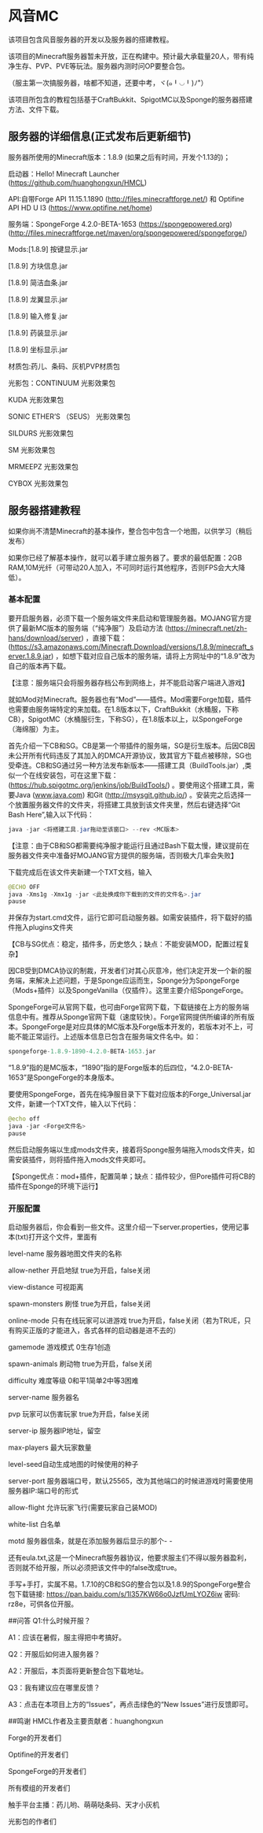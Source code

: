 # 风音MC

该项目包含风音服务器的开发以及服务器的搭建教程。

该项目的Minecraft服务器暂未开放，正在构建中。预计最大承载量20人，带有纯净生存、PVP、PVE等玩法。服务器内测时问OP要整合包。

（服主第一次搞服务器，啥都不知道，还要中考，ヾ(๑╹◡╹)ﾉ"）

该项目所包含的教程包括基于CraftBukkit、SpigotMC以及Sponge的服务器搭建方法、文件下载。

## 服务器的详细信息(正式发布后更新细节)
服务器所使用的Minecraft版本：1.8.9 (如果之后有时间，开发个1.13的)；

启动器：Hello! Minecraft Launcher (https://github.com/huanghongxun/HMCL)

API:自带Forge API 11.15.1.1890 (http://files.minecraftforge.net/)
和 Optifine API HD U I3 (https://www.optifine.net/home)

服务端：SpongeForge 4.2.0-BETA-1653 (https://spongepowered.org) (http://files.minecraftforge.net/maven/org/spongepowered/spongeforge/)

Mods:[1.8.9] 按键显示.jar

[1.8.9] 方块信息.jar

[1.8.9] 简洁血条.jar

[1.8.9] 龙翼显示.jar

[1.8.9] 输入修复.jar

[1.8.9] 药装显示.jar

[1.8.9] 坐标显示.jar

材质包:药儿、条码、灰机PVP材质包

光影包：CONTINUUM 光影效果包

KUDA 光影效果包

SONIC ETHER’S （SEUS） 光影效果包

SILDURS 光影效果包

SM 光影效果包

MRMEEPZ 光影效果包

CYBOX 光影效果包

## 服务器搭建教程
如果你尚不清楚Minecraft的基本操作，整合包中包含一个地图，以供学习（稍后发布）

如果你已经了解基本操作，就可以着手建立服务器了。要求的最低配置：2GB RAM,10M光纤（可带动20人加入，不可同时运行其他程序，否则FPS会大大降低）。
### 基本配置
要开启服务器，必须下载一个服务端文件来启动和管理服务器。MOJANG官方提供了最新MC版本的服务端（“纯净服”）及启动方法 (https://minecraft.net/zh-hans/download/server) ，直接下载：(https://s3.amazonaws.com/Minecraft.Download/versions/1.8.9/minecraft_server.1.8.9.jar) ，如想下载对应自己版本的服务端，请将上方网址中的“1.8.9”改为自己的版本再下载。

【注意：服务端只会将服务器存档公布到网络上，并不能启动客户端进入游戏】

就如Mod对Minecraft。服务器也有“Mod”——插件。Mod需要Forge加载，插件也需要由服务端特定的来加载。在1.8版本以下，CraftBukkit（水桶服，下称CB），SpigotMC（水桶服衍生，下称SG），在1.8版本以上，以SpongeForge（海绵服）为主。

首先介绍一下CB和SG。CB是第一个带插件的服务端，SG是衍生版本。后因CB因未公开所有代码违反了其加入的DMCA开源协议，致其官方下载点被移除，SG也受牵连。CB和SG通过另一种方法发布新版本——搭建工具（BuildTools.jar）,类似一个在线安装包，可在这里下载：(https://hub.spigotmc.org/jenkins/job/BuildTools/) 。要使用这个搭建工具，需要Java (www.java.com) 和Git (http://msysgit.github.io/) 。安装完之后选择一个放置服务器文件的文件夹，将搭建工具放到该文件夹里，然后右键选择“Git Bash Here”,输入以下代码：
```java
java -jar <将搭建工具.jar拖动至该窗口> --rev <MC版本>
```
【注意：由于CB和SG都需要纯净服才能运行且通过Bash下载太慢，建议提前在服务器文件夹中准备好MOJANG官方提供的服务端，否则极大几率会失败】

下载完成后在该文件夹新建一个TXT文档，输入
```java
@ECHO OFF
java -Xms1g -Xmx1g -jar <此处换成你下载到的文件的文件名>.jar
pause
```
并保存为start.cmd文件，运行它即可启动服务器。如需安装插件，将下载好的插件拖入plugins文件夹

【CB与SG优点：稳定，插件多，历史悠久；缺点：不能安装MOD，配置过程复杂】

因CB受到DMCA协议的制裁，开发者们对其心灰意冷，他们决定开发一个新的服务端，来解决上述问题，于是Sponge应运而生，Sponge分为SpongeForge（Mods+插件）以及SpongeVanilla（仅插件）。这里主要介绍SpongeForge。

SpongeForge可从官网下载，也可由Forge官网下载，下载链接在上方的服务端信息中有。推荐从Sponge官网下载（速度较快）。Forge官网提供所编译的所有版本。SpongeForge是对应具体的MC版本及Forge版本开发的，若版本对不上，可能不能正常运行。上述版本信息已包含在服务端文件名中。如：
```java
spongeforge-1.8.9-1890-4.2.0-BETA-1653.jar
```
“1.8.9”指的是MC版本，“1890”指的是Forge版本的后四位，“4.2.0-BETA-1653”是SpongeForge的本身版本。

要使用SpongeForge，首先在纯净服目录下下载对应版本的Forge_Universal.jar文件，新建一个TXT文件，输入以下代码：
```java
@echo off
java -jar <Forge文件名>
pause
```
然后启动服务端以生成mods文件夹，接着将Sponge服务端拖入mods文件夹，如需安装插件，则将插件拖入mods文件夹即可。

【Sponge优点：mod+插件，配置简单；缺点：插件较少，但Pore插件可将CB的插件在Sponge的环境下运行】

### 开服配置
启动服务器后，你会看到一些文件。这里介绍一下server.properties，使用记事本(txt)打开这个文件，里面有

level-name 服务器地图文件夹的名称

allow-nether 开启地狱 true为开启，false关闭

view-distance 可视距离

spawn-monsters 刷怪 true为开启，false关闭

online-mode 只有在线玩家可以进游戏 true为开启，false关闭（若为TRUE，只有购买正版的才能进入，各式各样的启动器是进不去的）

gamemode 游戏模式 0生存1创造

spawn-animals 刷动物 true为开启，false关闭

difficulty 难度等级 0和平1简单2中等3困难

server-name 服务器名

pvp 玩家可以伤害玩家 true为开启，false关闭

server-ip 服务器IP地址，留空

max-players 最大玩家数量

level-seed自动生成地图的时候使用的种子

server-port 服务器端口号，默认25565，改为其他端口的时候进游戏时需要使用服务器IP:端口号的形式

allow-flight 允许玩家飞行(需要玩家自己装MOD)

white-list 白名单

motd 服务器信条，就是在添加服务器后显示的那个- -

还有eula.txt,这是一个Minecraft服务器协议，他要求服主们不得以服务器盈利，否则就不给开服，所以必须把该文件中的false改成true。

手写+手打，实属不易。1.7.10的CB和SG的整合包以及1.8.9的SpongeForge整合包下载链接: https://pan.baidu.com/s/1l357KW66o0JzfUmLYOZ6iw 密码: rz8e，可供各位开服。

##问答
Q1:什么时候开服？

A1：应该在暑假，服主得把中考搞好。

Q2：开服后如何进入服务器？

A2：开服后，本页面将更新整合包下载地址。

Q3：我有建议应在哪里反馈？

A3：点击在本项目上方的“Issues”，再点击绿色的“New Issues”进行反馈即可。

##鸣谢
HMCL作者及主要贡献者：huanghongxun

Forge的开发者们

Optifine的开发者们

SpongeForge的开发者们

所有模组的开发者们

触手平台主播：药儿哟、萌萌哒条码、天才小灰机

光影包的作者们

